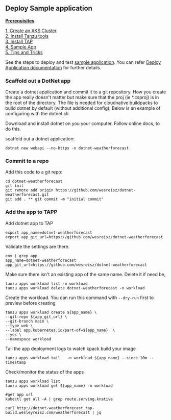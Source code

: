 ## Deploy Sample application 

**[Prerequisites](prereqs.md)**

[1. Create an AKS Cluster](azure-setup.md)<br>
[2. Install Tanzu tools](tanzu-tools-setup.md)<br>
[3. Install TAP](tap-install.md)<br>
[4. Sample App](sample-app.md)<br>
[5. Tips and Tricks](tap-tips-and-tricks-install.md)<br>

See the steps to deploy and test [sample application](#tap-sample-app). You can refer [Deploy Application documentation](https://docs.vmware.com/en/Tanzu-Application-Platform/1.0/tap/GUID-getting-started.html) for further details.

### Scaffold out a DotNet app 
Create a dotnet application and commit it to a git repository. How you create the app really doesn't matter but make sure that the proj (ie *.csproj) is in the root of the directory. The file is needed for cloudnative buildpacks to build dotnet by default (without additional config). Below is an example of configuring with the dotnet cli. 

Download and install dotnet on you your computer. Follow online docs, to do this.

<!-- /* cSpell:disable */ -->

scaffold out a dotnet application:
```
dotnet new webapi --no-https -n dotnet-weatherforecast
```


### Commit to a repo
Add this code to a git repo:
```
cd dotnet-weatherforecast
git init
git remote add origin https://github.com/wesreisz/dotnet-weatherforecast.git
git add . ** git commit -m "initial commit"
```

### Add the app to TAPP
Add dotnet app to TAP
```
export app_name=dotnet-weatherforecast
export app_git_url=https://github.com/wesreisz/dotnet-weatherforecast
```

Validate the settings are there.
```
env | grep app_
app_name=dotnet-weatherforecast
app_git_url=https://github.com/wesreisz/dotnet-weatherforecast
```

Make sure there isn't an existing app of the same name. Delete it if need be,
```
tanzu apps workload list -n workload
tanzu apps workload delete dotnet-weatherforecast -n workload
```

Create the workload. You can run this command with `--dry-run` first to preview before creating
```
tanzu apps workload create ${app_name} \
--git-repo ${app_git_url} \
--git-branch main \
--type web \
--label app.kubernetes.io/part-of=${app_name}  \
--yes \
--namespace workload 
```

Tail the app deployment logs to watch kpack build your image
```
tanzu apps workload tail   -n workload ${app_name} --since 10m --timestamp
```

Check/monitor the status of the apps
```
tanzu apps workload list
tanzu apps workload get ${app_name} -n workload

#get app url 
kubectl get all -A | grep route.serving.knative

curl http://dotnet-weatherforecast.tap-build.wesleyreisz.com/weatherforecast | jq
```
